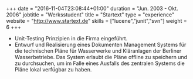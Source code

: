 +++
date = "2016-11-04T23:08:44+01:00"
duration = "Jun. 2003 - Okt. 2006"
jobtitle = "Werksstudent"
title = "Startext"
type = "experience"
website = "http://www.startext.de"
skills = ["lucene","junit","svn"]
weight = 6
+++
* Unit-Testing Prinzipien in die Firma eingeführt.
* Entwurf und Realisierung eines Dokumenten Management Systems für die technischen
Pläne für Wasserwerke und Kläranlagen der Berliner Wasserbetriebe. Das System erlaubt
die Pläne offline zu speichern und zu durchsuchen, um im Falle eines Ausfalls
des zentralen Systems die Pläne lokal verfügbar zu haben.
